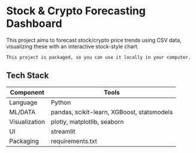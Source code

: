 # Stock &amp; Crypto Forecasting Dashboard
This project aims to forecast stock/crypto price trends using CSV data, visualizing these with an interactive stock-style chart.

`This project is packaged, so you can use it locally in your computer.`

## Tech Stack

| Component |  Tools  |
| --------  | ------- |
| Language   | Python    |
| ML/DATA  | pandas, scikit-learn, XGBoost, statsmodels     |
| Visualization     | plotly, matplotlib, seaborn    |
| UI  | streamlit     |
| Packaging  | requirements.txt     |
